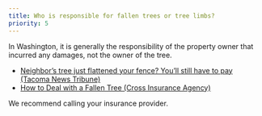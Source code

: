 ```yaml
---
title: Who is responsible for fallen trees or tree limbs?
priority: 5
---
```


In Washington, it is generally the responsibility of the property owner that incurred any damages, not the owner of the tree.

* [Neighbor’s tree just flattened your fence? You’ll still have to pay (Tacoma News Tribune)](https://www.thenewstribune.com/news/local/article115050033.html)
* [How to Deal with a Fallen Tree (Cross Insurance Agency)](https://crossinsuranceagency.com/responsible-tree-falls-onto-neighbors-house/)

We recommend calling your insurance provider.
